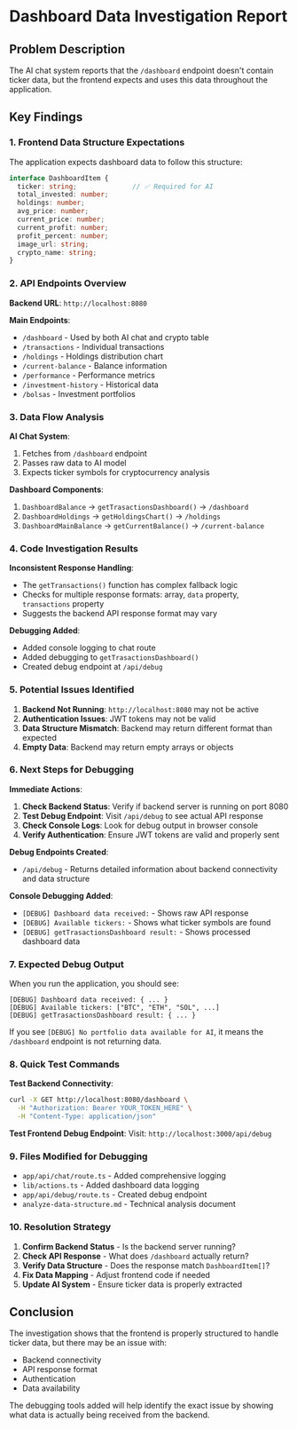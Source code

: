 # Dashboard Data Investigation Report

## Problem Description
The AI chat system reports that the `/dashboard` endpoint doesn't contain ticker data, but the frontend expects and uses this data throughout the application.

## Key Findings

### 1. **Frontend Data Structure Expectations**

The application expects dashboard data to follow this structure:
```typescript
interface DashboardItem {
  ticker: string;              // ✅ Required for AI
  total_invested: number;
  holdings: number;
  avg_price: number;
  current_price: number;
  current_profit: number;
  profit_percent: number;
  image_url: string;
  crypto_name: string;
}
```

### 2. **API Endpoints Overview**

**Backend URL**: `http://localhost:8080`

**Main Endpoints**:
- `/dashboard` - Used by both AI chat and crypto table
- `/transactions` - Individual transactions
- `/holdings` - Holdings distribution chart
- `/current-balance` - Balance information
- `/performance` - Performance metrics
- `/investment-history` - Historical data
- `/bolsas` - Investment portfolios

### 3. **Data Flow Analysis**

**AI Chat System**:
1. Fetches from `/dashboard` endpoint
2. Passes raw data to AI model
3. Expects ticker symbols for cryptocurrency analysis

**Dashboard Components**:
1. `DashboardBalance` → `getTrasactionsDashboard()` → `/dashboard`
2. `DashboardHoldings` → `getHoldingsChart()` → `/holdings`
3. `DashboardMainBalance` → `getCurrentBalance()` → `/current-balance`

### 4. **Code Investigation Results**

**Inconsistent Response Handling**:
- The `getTransactions()` function has complex fallback logic
- Checks for multiple response formats: array, `data` property, `transactions` property
- Suggests the backend API response format may vary

**Debugging Added**:
- Added console logging to chat route
- Added debugging to `getTrasactionsDashboard()`
- Created debug endpoint at `/api/debug`

### 5. **Potential Issues Identified**

1. **Backend Not Running**: `http://localhost:8080` may not be active
2. **Authentication Issues**: JWT tokens may not be valid
3. **Data Structure Mismatch**: Backend may return different format than expected
4. **Empty Data**: Backend may return empty arrays or objects

### 6. **Next Steps for Debugging**

**Immediate Actions**:
1. **Check Backend Status**: Verify if backend server is running on port 8080
2. **Test Debug Endpoint**: Visit `/api/debug` to see actual API response
3. **Check Console Logs**: Look for debug output in browser console
4. **Verify Authentication**: Ensure JWT tokens are valid and properly sent

**Debug Endpoints Created**:
- `/api/debug` - Returns detailed information about backend connectivity and data structure

**Console Debugging Added**:
- `[DEBUG] Dashboard data received:` - Shows raw API response
- `[DEBUG] Available tickers:` - Shows what ticker symbols are found
- `[DEBUG] getTrasactionsDashboard result:` - Shows processed dashboard data

### 7. **Expected Debug Output**

When you run the application, you should see:
```
[DEBUG] Dashboard data received: { ... }
[DEBUG] Available tickers: ["BTC", "ETH", "SOL", ...]
[DEBUG] getTrasactionsDashboard result: { ... }
```

If you see `[DEBUG] No portfolio data available for AI`, it means the `/dashboard` endpoint is not returning data.

### 8. **Quick Test Commands**

**Test Backend Connectivity**:
```bash
curl -X GET http://localhost:8080/dashboard \
  -H "Authorization: Bearer YOUR_TOKEN_HERE" \
  -H "Content-Type: application/json"
```

**Test Frontend Debug Endpoint**:
Visit: `http://localhost:3000/api/debug`

### 9. **Files Modified for Debugging**

- `app/api/chat/route.ts` - Added comprehensive logging
- `lib/actions.ts` - Added dashboard data logging
- `app/api/debug/route.ts` - Created debug endpoint
- `analyze-data-structure.md` - Technical analysis document

### 10. **Resolution Strategy**

1. **Confirm Backend Status** - Is the backend server running?
2. **Check API Response** - What does `/dashboard` actually return?
3. **Verify Data Structure** - Does the response match `DashboardItem[]`?
4. **Fix Data Mapping** - Adjust frontend code if needed
5. **Update AI System** - Ensure ticker data is properly extracted

## Conclusion

The investigation shows that the frontend is properly structured to handle ticker data, but there may be an issue with:
- Backend connectivity
- API response format
- Authentication
- Data availability

The debugging tools added will help identify the exact issue by showing what data is actually being received from the backend.